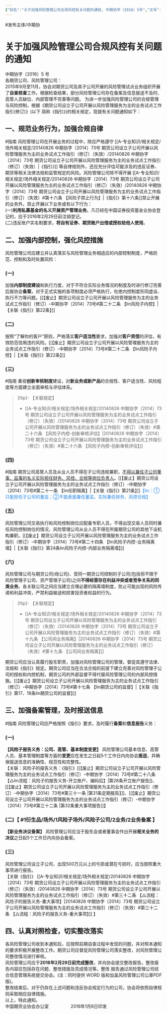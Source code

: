 ```yaml
---
{"‌‌‌‌别名":"关于加强风险管理公司合规风控有关问题的通知, 中期协字〔2016〕5号","‌‌‌‌文号":"中期协字[2016]5号","‌‌‌‌‌‌‌‌发布时间":"2016.01.08","发布机构":"中期协","效力":"现行有效","领域":"场外衍生品, 风险子","dg-publish":true,"created":"2023-08-11T21:30","updated":"2023-10-18T00:14","permalink":"/a///20160108-2016-5/20160108-2016-5/","dgPassFrontmatter":true}
---
```


#发布主体/中期协   
# 关于加强风险管理公司合规风控有关问题的通知  
中期协字〔2016〕5 号  
各期货公司、风险管理公司：  
2015年9月至11月，协会对期货公司及其子公司开展的风险管理试点业务组织开展了**自查核查**工作。根据检查结果，部分风险管理公司存在备案及信息报送不及时、高管人员缺位、内部管理不完善等问题。 为进一步加强风险管理公司的合规管理与风险控制，根据《期货公司设立子公司开展以风险管理服务为主的业务试点工作指引(修订)》(以下 简称《指引》)的相关规定，现就有关问题通知如下：  
## 一、规范业务行为，加强合规自律  
#指南
风险管理公司在开展业务的过程中，除应严格遵守 [[A-专业知识/相关规定/场外相关规定/20140826 中期协字〔2014〕73号 期货公司设立子公司开展以风险管理服务为主的业务试点工作指引（修订）（失效）/20140826 中期协字〔2014〕73号 期货公司设立子公司开展以风险管理服务为主的业务试点工作指引（修订）（失效）\|《指引》]] 等自律规则外，还应充分评估可能涉及的违反证券、期货等相关法律法规和监管规定的风险。风险管理公司除不得开展 [[A-专业知识/相关规定/场外相关规定/20140826 中期协字〔2014〕73号 期货公司设立子公司开展以风险管理服务为主的业务试点工作指引（修订）（失效）/20140826 中期协字〔2014〕73号 期货公司设立子公司开展以风险管理服务为主的业务试点工作指引（修订）（失效）#第十六条 【风险子禁止行为】\|《指引》第十六条]]禁止开展的‌‌‌‌业务外，禁止开展以下业务或有以下行为：  
(一)**利用私募基金的名义开展资产管理业务**。凡已经在中国证券投资基金业协会登记的，应于2016年2月29日前注销登记。  
(二)违反账户实名制要求，**将自有证券、期货账户出借或授权给他人使用**。  
## 二、加强内部控制，强化风控措施  
风险管理公司应建立并认真落实与风险管理业务相适应的内部控制制度，严格防范、控制和及时处置风险：  
### (一)
加强**内部制度建设**和执行力度，对于不符合实际业务情况的制度及时进行修订完善后报协会**备案**，对于正式实施的各项制度必须严格执行，杜绝内控制度形同虚设、执行不力等问题。[[【废止】期货公司设立子公司开展以风险管理服务为主的业务试点工作指引（修订）-中期协字〔2014〕73号#第二十二条 【lin风险子内控】\|【关联《指引》第22条】]]  
### (二)
按照“了解你的客户”原则，严格落实**客户适当性**要求，加强对**客户资信**的评估，有效防范信用违约风险。[[【废止】期货公司设立子公司开展以风险管理服务为主的业务试点工作指引（修订）-中期协字〔2014〕73号#第二十二条 【lin风险子内控】\|【关联《指引》第22条】]]  
### (三)
#指南
重视**创新审核制度**建设，对**新业务或新产品**的合规性、客户适当性、风险程度等方面建立全面审核与评估体系。
>[!tip]- 【关联规定】 
> - [[A-专业知识/相关规定/场外相关规定/20140826 中期协字〔2014〕73号 期货公司设立子公司开展以风险管理服务为主的业务试点工作指引（修订）（失效）/20140826 中期协字〔2014〕73号 期货公司设立子公司开展以风险管理服务为主的业务试点工作指引（修订）（失效）#第二十六条 【风险子内控-创新审核评估】\|20140826 中期协字〔2014〕73号 期货公司设立子公司开展以风险管理服务为主的业务试点工作指引（修订）（失效）#第二十六条 【风险子内控-创新审核评估】]]  
### (四)
#指南
期货公司高管人员及从业人员不得在子公司违规兼职，<u>不得以兼任子公司董事、监事的名义实际担任财务、风控、合规等岗位负责人</u>。[[【废止】期货公司设立子公司开展以风险管理服务为主的业务试点工作指引（修订）-中期协字〔2014〕73号#第二十一条 【lin任职隔离】\|【关联《指引》第21条】]]<font color=#2485E3>【lin：①只能担任子公司的董监；②不能表面兼任董监，实际兼任财务、风控合规】</font>  
### (五)
风险管理公司交易执行和风险控制岗位应配备专职人员，不得出现交易人员同时兼任风险控制岗位的情况，风险管理公司从业人员不得在所属期货公司的其他下设机构兼职。[[【废止】期货公司设立子公司开展以风险管理服务为主的业务试点工作指引（修订）-中期协字〔2014〕73号#第二十四条 【lin风险子内控-业务隔离墙】\|【关联《指引》第24条lin风险子内控-内部业务隔离墙】]]  
### (六)
风险管理公司与期货公司(母公司)、受同一期货公司控制‌‌‌‌的子公司(包括但不限于风险管理子公司、资产管理子公司)之间**不得经营存在利益冲突或者竞争关系的同类业务**。各关联公司之间应当建立合理必要的隔离墙制度，防止可能出现的风险传递和利益冲突，严禁利益输送和损害投资者权益的行为。
>[!tip]- 【关联规定】 
> - [[A-专业知识/相关规定/场外相关规定/20140826 中期协字〔2014〕73号 期货公司设立子公司开展以风险管理服务为主的业务试点工作指引（修订）（失效）/20140826 中期协字〔2014〕73号 期货公司设立子公司开展以风险管理服务为主的业务试点工作指引（修订）（失效）#第十九条 【公司间业务隔离】\|20140826 中期协字〔2014〕73号 期货公司设立子公司开展以风险管理服务为主的业务试点工作指引（修订）（失效）#第十九条 【公司间业务隔离】]]  

期货公司应当认真履行股东职责，加强对风险管理公司的管理，督促其遵守法律、法规和《指引》规定。期货公司应当在合法合规的前提下建立完善对风险管理子公司的授权和内控机制，期货公司的外部监督不得代替风险管理公司的内部风控措施。[[【废止】期货公司设立子公司开展以风险管理服务为主的业务试点工作指引（修订）-中期协字〔2014〕73号#第十七条 【lin期货公司的监督】\|【关联《指引》第17、18条lin期货公司的监督】]]  
## 三、加强备案管理，及时报送信息  
#指南
风险管理公司应严格按照《指引》要求，及时履行**备案**和**信息报告**义务：  
### (一)
**【风险子报告义务：公司、高管、基本制度变更】** 风险管理公司基本信息、高管人员、基本管理制度等方面的**变更**应在发生之日起5个工作日内向协会**报送**，并确保报送信息的准确性、规范性和完整性。  
【关联：风险子的报告义务：《指引》[[【废止】期货公司设立子公司开展以风险管理服务为主的业务试点工作指引（修订）-中期协字〔2014〕73号#第二十八条 【△lin流程：风险子的报告义务-开立账户、编码后】\|第28条开立账户报告]]、[[【废止】期货公司设立子公司开展以风险管理服务为主的业务试点工作指引（修订）-中期协字〔2014〕73号#第三十一条 \|第31条定期报告】]]、[[【废止】期货公司设立子公司开展以风险管理服务为主的业务试点工作指引（修订）-中期协字〔2014〕73号#第三十二条 \|第32条重大事项报告]]】  
### (二)【 #1衍生品/场外/1风险子场外/风险子公司/2业务/2业务备案 】
**【新业务决议备案】** 风险管理公司应当于股东会或者董事会作出开展**相关业务的决议**之日起5个工作日内向协会备案。  
### (三)
风险管理公司设立子公司、出现500万元以上的亏损或潜在亏损时，应当按照重大事项进行报告。  
【关联《指引》 [[A-专业知识/相关规定/场外相关规定/20140826 中期协字〔2014〕73号 期货公司设立子公司开展以风险管理服务为主的业务试点工作指引（修订）（失效）/20140826 中期协字〔2014〕73号 期货公司设立子公司开展以风险管理服务为主的业务试点工作指引（修订）（失效）#第三十二条 【△流程：风险子的报告义务-重大事项】\|20140826 中期协字〔2014〕73号 期货公司设立子公司开展以风险管理服务为主的业务试点工作指引（修订）（失效）#第三十二条 【△流程：风险子的报告义务-重大事项】]] 】  
## 四、认真对照检查，切实整改落实  
各风险管理公司收到本通知后，应按照前期自查过程中发现的问‌‌‌‌题，并对照本通知的要求积极开展整改工作。期货公司应督促风险管理公司落实整改，对风险管理公司整改情况进行审核。  
风险管理公司应于**2016年2月29日前完成整改**，并向协会提交整改报告。整改报告内容应包括存在问题、整改措施及完成情况等。整改 报告通过风险管理公司综合信息管理系统提交协会。(注：同时提供 WORD 版和加盖风险管理公司公章PDF版)。  
整改结束后，对于仍存在上述问题和违反协会规定行为的公司，协会将依照自律规则采取相应自律措施。  
以上，特此通知。  
中国期货业协会办公室                  2016年1月8日印发